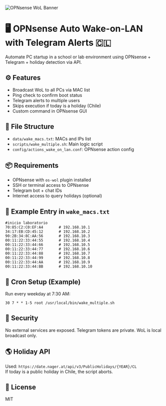 ![OPNsense WoL Banner](./banner.png)

# 🖥️ OPNsense Auto Wake-on-LAN with Telegram Alerts 🇨🇱

Automate PC startup in a school or lab environment using OPNsense + Telegram + holiday detection via API.

## ⚙️ Features

- Broadcast WoL to all PCs via MAC list
- Ping check to confirm boot status
- Telegram alerts to multiple users
- Skips execution if today is a holiday (Chile)
- Custom command in OPNsense GUI

## 📁 File Structure

- `data/wake_macs.txt`: MACs and IPs list
- `scripts/wake_multiple.sh`: Main logic script
- `config/actions_wake_on_lan.conf`: OPNsense action config

## 📦 Requirements

- OPNsense with `os-wol` plugin installed
- SSH or terminal access to OPNsense
- Telegram bot + chat IDs
- Internet access to query holidays (optional)

## 📝 Example Entry in `wake_macs.txt`

```
#inicio laboratorio
70:85:C2:C0:EF:A4       # 192.168.10.1
34:17:EB:CD:45:12       # 192.168.10.2
90:2B:34:8C:AA:56       # 192.168.10.3
00:11:22:33:44:55       # 192.168.10.4
00:11:22:33:44:66       # 192.168.10.5
00:11:22:33:44:77       # 192.168.10.6
00:11:22:33:44:88       # 192.168.10.7
00:11:22:33:44:99       # 192.168.10.8
00:11:22:33:44:AA       # 192.168.10.9
00:11:22:33:44:BB       # 192.168.10.10
```

## 📌 Cron Setup (Example)

Run every weekday at 7:30 AM:

```cron
30 7 * * 1-5 root /usr/local/bin/wake_multiple.sh
```

## 🔐 Security

No external services are exposed. Telegram tokens are private. WoL is local broadcast only.

## 🌎 Holiday API

Used: `https://date.nager.at/api/v3/PublicHolidays/{YEAR}/CL`  
If today is a public holiday in Chile, the script aborts.

## 📜 License

MIT
